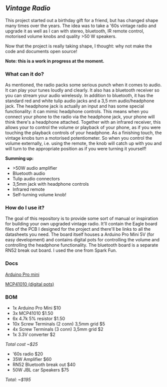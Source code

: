 *Vintage Radio*
----
This project started out a birthday gift for a friend, but has changed shape many times over the years. The idea was to take a '60s vintage radio and upgrade it as well as I can with stereo, bluetooth, IR remote control, motorised volume knobs and quality >50 W speakers.

Now that the project is really taking shape, I thought: why not make the code and documents open source!

**Note: this is a work in progress at the moment.**

### What can it do?
As mentioned, the radio packs some serious punch when it comes to audio. It can play your tunes loudly and clearly. It also has a bluetooth receiver so you can stream your audio wirelessly. In addition to bluetooth, it has the standard red and white tulip audio jacks and a 3,5 mm audio/headphone jack. The headphone jack is actually an input and has some special functionality: it can mimic headphone controls. This means when you connect your phone to the radio via the headphone jack, your phone will think there's a headphone attached. Together with an infrared receiver, this allows your to control the volume or playback of your phone, as if you were touching the playback controls of your headphone. As a finishing touch, the vintage knobs turn a motorised potentiometer. So when you control the volume externally, i.e. using the remote, the knob will catch up with you and will turn to the appropriate position as if you were turning it yourself!

**Summing up:**

* \>50W audio amplifier
* Bluetooth audio
* Tulip audio connectors
* 3,5mm jack with headphone controls
* Infrared remote
* Self-turning volume knob!


### How do I use it?
The goal of this repository is to provide some sort of manual or inspiration for building your own upgraded vintage radio. It'll contain the Eagle board files of the PCB I designed for the project and there'll be links to all the datasheets you need. The board itself houses a Arduino Pro Mini 5V (for easy development) and contains digital pots for controlling the volume and controlling the headphone functionality. The bluetooth board is a separate RN52 break out board. I used the one from Spark Fun.

### Docs
[Arduino Pro mini](http://www.arduino.cc/en/Main/ArduinoBoardProMini)

[MCP41010 (digital pots)](http://ww1.microchip.com/downloads/en/DeviceDoc/11195c.pdf)

### BOM
- 1x Arduino Pro Mini $10
- 3x MCP41010 $1.50
- 6x 4.7k 5% resistor $1.50
- 10x Screw Terminals (2 conn) 3,5mm grid $5
- 4x Screw Terminals (3 conn) 3,5mm grid $2
- 1x 3.3V converter $2

*Total cost ~$25*

- '60s radio $20
- 35W Amplifier $60
- RN52 Bluetooth break out $40
- 50W JBL car Speakers $75

*Total: ~$195*